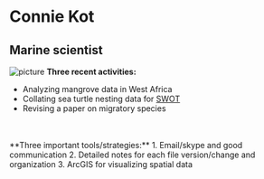 # Connie Kot
## Marine scientist
![picture](http://www.what-do-turtles-eat.com/wp-content/uploads/2014/10/Sea-Turtles-Habitat.jpg)
**Three recent activities:**
* Analyzing mangrove data in West Africa
* Collating sea turtle nesting data for [SWOT](http://seamap.env.duke.edu/swot)
* Revising a paper on migratory species
<br>
<br>
**Three important tools/strategies:**
1. Email/skype and good communication
2. Detailed notes for each file version/change and organization
3. ArcGIS for visualizing spatial data
